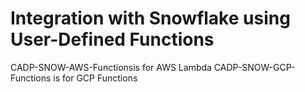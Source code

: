 # Integration with Snowflake using User-Defined Functions
CADP-SNOW-AWS-Functionsis for AWS Lambda 
CADP-SNOW-GCP-Functions is for GCP Functions

